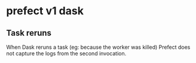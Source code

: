 # prefect v1 dask

##


## Task reruns

When Dask reruns a task (eg: because the worker was killed) Prefect does not capture the logs from the second invocation.
